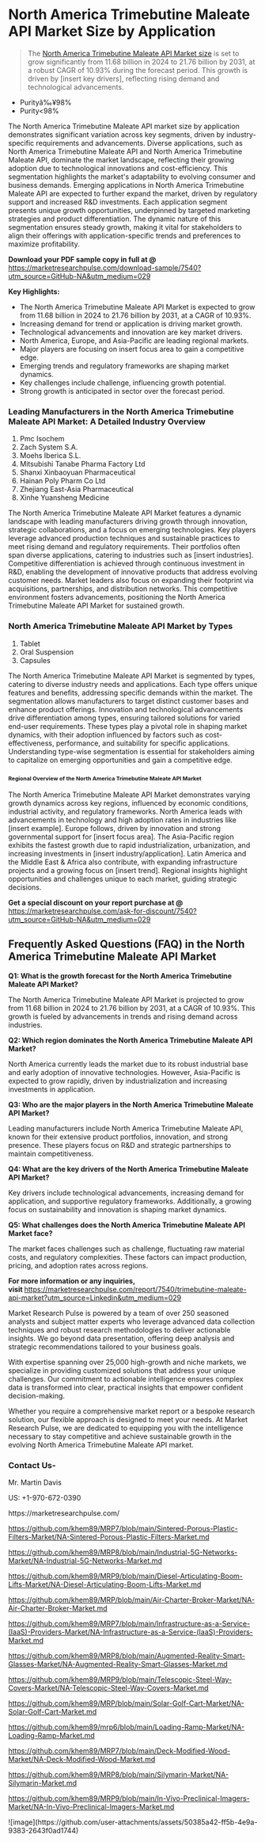 <h1>North America Trimebutine Maleate API Market&nbsp;Size by Application</h1><blockquote><p>The <a href="https://marketresearchpulse.com/download-sample/7540?utm_source=GitHub-NA&amp;utm_medium=029">North America Trimebutine Maleate API Market size</a> is set to grow significantly from 11.68 billion in 2024 to 21.76 billion by 2031, at a robust CAGR of 10.93% during the forecast period. This growth is driven by [insert key drivers], reflecting rising demand and technological advancements.</p></blockquote><ul><li>Purityâ‰¥98%<li> Purity<98%</li></ul><p>The North America Trimebutine Maleate API market size by application demonstrates significant variation across key segments, driven by industry-specific requirements and advancements. Diverse applications, such as North America Trimebutine Maleate API and North America Trimebutine Maleate API, dominate the market landscape, reflecting their growing adoption due to technological innovations and cost-efficiency. This segmentation highlights the market's adaptability to evolving consumer and business demands. Emerging applications in North America Trimebutine Maleate API are expected to further expand the market, driven by regulatory support and increased R&D investments. Each application segment presents unique growth opportunities, underpinned by targeted marketing strategies and product differentiation. The dynamic nature of this segmentation ensures steady growth, making it vital for stakeholders to align their offerings with application-specific trends and preferences to maximize profitability.</p><p><strong>Download your PDF sample copy in full at @ </strong><a href="https://marketresearchpulse.com/download-sample/7540?utm_source=GitHub-NA&amp;utm_medium=029">https://marketresearchpulse.com/download-sample/7540?utm_source=GitHub-NA&amp;utm_medium=029</a></p><p><strong>Key Highlights: </strong></p><ul><li>The North America Trimebutine Maleate API Market is expected to grow from 11.68 billion in 2024 to 21.76 billion by 2031, at a CAGR of 10.93%.</li><li>Increasing demand for trend or application is driving market growth.</li><li>Technological advancements and innovation are key market drivers.</li><li>North America, Europe, and Asia-Pacific are leading regional markets.</li><li>Major players are focusing on insert focus area to gain a competitive edge.</li><li>Emerging trends and regulatory frameworks are shaping market dynamics.</li><li>Key challenges include challenge, influencing growth potential.</li><li>Strong growth is anticipated in sector over the forecast period.</li></ul><h3>Leading Manufacturers in the North America Trimebutine Maleate API Market: A Detailed Industry Overview</h3><ol><li>Pmc Isochem</li><li>Zach System S.A.</li><li>Moehs Iberica S.L.</li><li>Mitsubishi Tanabe Pharma Factory Ltd</li><li>Shanxi Xinbaoyuan Pharmaceutical</li><li>Hainan Poly Pharm Co Ltd</li><li>Zhejiang East-Asia Pharmaceutical</li><li>Xinhe Yuansheng Medicine</li></ol><div class="flex max-w-full flex-col flex-grow"><div class="min-h-8 text-message flex w-full flex-col items-end gap-2 whitespace-normal break-words [.text-message+&amp;]:mt-5" dir="auto" data-message-author-role="assistant" data-message-id="fd8432e4-4910-450d-b182-61b7bfb0a01f" data-message-model-slug="gpt-4o"><div class="flex w-full flex-col gap-1 empty:hidden first:pt-[3px]"><div class="markdown prose w-full break-words dark:prose-invert light"><p>The North America Trimebutine Maleate API Market features a dynamic landscape with leading manufacturers driving growth through innovation, strategic collaborations, and a focus on emerging technologies. Key players leverage advanced production techniques and sustainable practices to meet rising demand and regulatory requirements. Their portfolios often span diverse applications, catering to industries such as [insert industries]. Competitive differentiation is achieved through continuous investment in R&amp;D, enabling the development of innovative products that address evolving customer needs. Market leaders also focus on expanding their footprint via acquisitions, partnerships, and distribution networks. This competitive environment fosters advancements, positioning the North America Trimebutine Maleate API Market for sustained growth.</p></div></div></div></div><h3>North America Trimebutine Maleate API Market by Types</h3><ol><li>Tablet<li> Oral Suspension<li> Capsules</li></ol><div class="flex max-w-full flex-col flex-grow"><div class="min-h-8 text-message flex w-full flex-col items-end gap-2 whitespace-normal break-words [.text-message+&amp;]:mt-5" dir="auto" data-message-author-role="assistant" data-message-id="084470be-0bb7-4664-bddf-5156b4f41249" data-message-model-slug="gpt-4o-mini"><div class="flex w-full flex-col gap-1 empty:hidden first:pt-[3px]"><div class="markdown prose w-full break-words dark:prose-invert light"><p>The North America Trimebutine Maleate API Market is segmented by types, catering to diverse industry needs and applications. Each type offers unique features and benefits, addressing specific demands within the market. The segmentation allows manufacturers to target distinct customer bases and enhance product offerings. Innovation and technological advancements drive differentiation among types, ensuring tailored solutions for varied end-user requirements. These types play a pivotal role in shaping market dynamics, with their adoption influenced by factors such as cost-effectiveness, performance, and suitability for specific applications. Understanding type-wise segmentation is essential for stakeholders aiming to capitalize on emerging opportunities and gain a competitive edge.</p></div></div></div></div><h3><span style="font-size: 11px;">Regional Overview of the North America Trimebutine Maleate API Market</span></h3><div class="flex max-w-full flex-col flex-grow"><div class="min-h-8 text-message flex w-full flex-col items-end gap-2 whitespace-normal break-words [.text-message+&amp;]:mt-5" dir="auto" data-message-author-role="assistant" data-message-id="e9038762-ce64-4e30-91c9-9bd413514231" data-message-model-slug="gpt-4o-mini"><div class="flex w-full flex-col gap-1 empty:hidden first:pt-[3px]"><div class="markdown prose w-full break-words dark:prose-invert light"><p>The North America Trimebutine Maleate API Market demonstrates varying growth dynamics across key regions, influenced by economic conditions, industrial activity, and regulatory frameworks. North America leads with advancements in technology and high adoption rates in industries like [insert example]. Europe follows, driven by innovation and strong governmental support for [insert focus area]. The Asia-Pacific region exhibits the fastest growth due to rapid industrialization, urbanization, and increasing investments in [insert industry/application]. Latin America and the Middle East &amp; Africa also contribute, with expanding infrastructure projects and a growing focus on [insert trend]. Regional insights highlight opportunities and challenges unique to each market, guiding strategic decisions.</p></div></div></div></div><p><strong>Get a special discount on your report purchase at @ </strong><a href="https://marketresearchpulse.com/ask-for-discount/7540?utm_source=GitHub-NA&amp;utm_medium=029">https://marketresearchpulse.com/ask-for-discount/7540?utm_source=GitHub-NA&amp;utm_medium=029</a></p><h2>Frequently Asked Questions (FAQ) in the North America Trimebutine Maleate API Market</h2><p><strong>Q1: What is the growth forecast for the North America Trimebutine Maleate API Market?</strong></p><p>The North America Trimebutine Maleate API Market is projected to grow from 11.68 billion in 2024 to 21.76 billion by 2031, at a CAGR of 10.93%. This growth is fueled by advancements in trends and rising demand across industries.</p><p><strong>Q2: Which region dominates the North America Trimebutine Maleate API Market?</strong></p><p>North America currently leads the market due to its robust industrial base and early adoption of innovative technologies. However, Asia-Pacific is expected to grow rapidly, driven by industrialization and increasing investments in application.</p><p><strong>Q3: Who are the major players in the North America Trimebutine Maleate API Market?</strong></p><p>Leading manufacturers include North America Trimebutine Maleate API, known for their extensive product portfolios, innovation, and strong presence. These players focus on R&amp;D and strategic partnerships to maintain competitiveness.</p><p><strong>Q4: What are the key drivers of the North America Trimebutine Maleate API Market?</strong></p><p>Key drivers include technological advancements, increasing demand for application, and supportive regulatory frameworks. Additionally, a growing focus on sustainability and innovation is shaping market dynamics.</p><p><strong>Q5: What challenges does the North America Trimebutine Maleate API Market face?</strong></p><p>The market faces challenges such as challenge, fluctuating raw material costs, and regulatory complexities. These factors can impact production, pricing, and adoption rates across regions.</p><p><strong>For more information or any inquiries, visit&nbsp;</strong><a href="https://marketresearchpulse.com/report/7540/trimebutine-maleate-api-market?utm_source=Linkedin&utm_medium=029">https://marketresearchpulse.com/report/7540/trimebutine-maleate-api-market?utm_source=Linkedin&utm_medium=029</a></p><p>Market Research Pulse is powered by a team of over 250 seasoned analysts and subject matter experts who leverage advanced data collection techniques and robust research methodologies to deliver actionable insights. We go beyond data presentation, offering deep analysis and strategic recommendations tailored to your business goals.</p><p>With expertise spanning over 25,000 high-growth and niche markets, we specialize in providing customized solutions that address your unique challenges. Our commitment to actionable intelligence ensures complex data is transformed into clear, practical insights that empower confident decision-making.</p><p>Whether you require a comprehensive market report or a bespoke research solution, our flexible approach is designed to meet your needs. At Market Research Pulse, we are dedicated to equipping you with the intelligence necessary to stay competitive and achieve sustainable growth in the evolving North America Trimebutine Maleate API market.</p><h3><strong>Contact Us-</strong></h3><p>Mr. Martin Davis</p><p>US: +1-970-672-0390</p><p>https://marketresearchpulse.com/</p><p><a href="https://github.com/khem89/MRP7/blob/main/Sintered-Porous-Plastic-Filters-Market/NA-Sintered-Porous-Plastic-Filters-Market.md">https://github.com/khem89/MRP7/blob/main/Sintered-Porous-Plastic-Filters-Market/NA-Sintered-Porous-Plastic-Filters-Market.md</a></p><p><a href="https://github.com/khem89/MRP8/blob/main/Industrial-5G-Networks-Market/NA-Industrial-5G-Networks-Market.md">https://github.com/khem89/MRP8/blob/main/Industrial-5G-Networks-Market/NA-Industrial-5G-Networks-Market.md</a></p><p><a href="https://github.com/khem89/MRP9/blob/main/Diesel-Articulating-Boom-Lifts-Market/NA-Diesel-Articulating-Boom-Lifts-Market.md">https://github.com/khem89/MRP9/blob/main/Diesel-Articulating-Boom-Lifts-Market/NA-Diesel-Articulating-Boom-Lifts-Market.md</a></p><p><a href="https://github.com/khem89/MRP/blob/main/Air-Charter-Broker-Market/NA-Air-Charter-Broker-Market.md">https://github.com/khem89/MRP/blob/main/Air-Charter-Broker-Market/NA-Air-Charter-Broker-Market.md</a></p><p><a href="https://github.com/khem89/MRP7/blob/main/Infrastructure-as-a-Service-(IaaS)-Providers-Market/NA-Infrastructure-as-a-Service-(IaaS)-Providers-Market.md">https://github.com/khem89/MRP7/blob/main/Infrastructure-as-a-Service-(IaaS)-Providers-Market/NA-Infrastructure-as-a-Service-(IaaS)-Providers-Market.md</a></p><p><a href="https://github.com/khem89/MRP8/blob/main/Augmented-Reality-Smart-Glasses-Market/NA-Augmented-Reality-Smart-Glasses-Market.md">https://github.com/khem89/MRP8/blob/main/Augmented-Reality-Smart-Glasses-Market/NA-Augmented-Reality-Smart-Glasses-Market.md</a></p><p><a href="https://github.com/khem89/MRP9/blob/main/Telescopic-Steel-Way-Covers-Market/NA-Telescopic-Steel-Way-Covers-Market.md">https://github.com/khem89/MRP9/blob/main/Telescopic-Steel-Way-Covers-Market/NA-Telescopic-Steel-Way-Covers-Market.md</a></p><p><a href="https://github.com/khem89/MRP/blob/main/Solar-Golf-Cart-Market/NA-Solar-Golf-Cart-Market.md">https://github.com/khem89/MRP/blob/main/Solar-Golf-Cart-Market/NA-Solar-Golf-Cart-Market.md</a></p><p><a href="https://github.com/khem89/mrp6/blob/main/Loading-Ramp-Market/NA-Loading-Ramp-Market.md">https://github.com/khem89/mrp6/blob/main/Loading-Ramp-Market/NA-Loading-Ramp-Market.md</a></p><p><a href="https://github.com/khem89/MRP7/blob/main/Deck-Modified-Wood-Market/NA-Deck-Modified-Wood-Market.md">https://github.com/khem89/MRP7/blob/main/Deck-Modified-Wood-Market/NA-Deck-Modified-Wood-Market.md</a></p><p><a href="https://github.com/khem89/MRP8/blob/main/Silymarin-Market/NA-Silymarin-Market.md">https://github.com/khem89/MRP8/blob/main/Silymarin-Market/NA-Silymarin-Market.md</a></p><p><a href="https://github.com/khem89/MRP9/blob/main/In-Vivo-Preclinical-Imagers-Market/NA-In-Vivo-Preclinical-Imagers-Market.md">https://github.com/khem89/MRP9/blob/main/In-Vivo-Preclinical-Imagers-Market/NA-In-Vivo-Preclinical-Imagers-Market.md</a></p>
![image](https://github.com/user-attachments/assets/50385a42-ff5b-4e9a-9383-2643f0ad1744)
